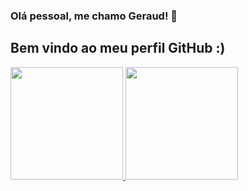 ### Olá pessoal, me chamo Geraud! 👋
## Bem vindo ao meu perfil GitHub :)

<!--
Olá, tenho 28 anos e sou natural de São Paulo.

Após a flexibilização da pandemia, decidi me aventurar pelo sul da Bahia, onde, atualmente estou morando em Arraial D`Ajuda, um pedacinho do paraíso próximo à Porto Seguro.

##Estou aprendendo:
<div>
- Curso superior em Design Gráfico pela UniCV;
- Design Thinking pela FIAP
- Engenharia de Front-End pela EBAC;
- UX | UI pela Google Creative.
</div>

##Ferramentas e tecnologias:
<div>
<img src="https://cdn.jsdelivr.net/gh/devicons/devicon/icons/git/git-original.svg" />
</div>

##Estou aprendendo:
<div>
<img src="https://cdn.jsdelivr.net/gh/devicons/devicon/icons/react/react-original.svg" />
<img src="https://cdn.jsdelivr.net/gh/devicons/devicon/icons/java/java-original.svg" />
<img src="https://cdn.jsdelivr.net/gh/devicons/devicon/icons/gulp/gulp-plain.svg" />
<img src="https://cdn.jsdelivr.net/gh/devicons/devicon/icons/jquery/jquery-original.svg" />
<img src="https://cdn.jsdelivr.net/gh/devicons/devicon/icons/sass/sass-original.svg" />
</div>

## Contatos:

<div>
<a href="https://instagram.com/isthatgeraud/" target="_blank"><img src="https://img.shields.io/badge/-Instagram-%23E4405F?style=for-the-badge&logo=instagram&logoColor=white" target="_blank"></a>
<a href = "mailto:geraud.pereira@hotmil.com"><img src="https://img.shields.io/badge/Gmail-D14836?style=for-the-badge&logo=gmail&logoColor=white" target="_blank"></a>
<a href="https://www.linkedin.com/in/geraudoliveira/" target="_blank"><img src="https://img.shields.io/badge/-LinkedIn-%230077B5?style=for-the-badge&logo=linkedin&logoColor=white" target="_blank"></a>   
</div>
-->

<div>
<a href="https://github.com/geraud01">
<img height="180em" src="https://github-readme-stats.vercel.app/api/top-langs/?username=geraud01&layout=compact&langs_count=7&theme=dracula"/>
<img height="180em" src="https://github-readme-stats.vercel.app/api?username=geraud01&show_icons=true&theme=dracula&include_all_commits=true&count_private=true"/>
</div>

